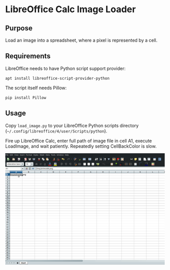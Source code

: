 # LibreOffice Calc Image Loader

## Purpose

Load an image into a spreadsheet, where a pixel is represented by a cell.

## Requirements

LibreOffice needs to have Python script support provider:

```
apt install libreoffice-script-provider-python
```

The script itself needs Pillow:

```
pip install Pillow
```

## Usage

Copy `load_image.py` to your LibreOffice Python scripts directory (`~/.config/libreoffice/4/user/Scripts/python`).

Fire up LibreOffice Calc, enter full path of image file in cell A1, execute LoadImage, and wait patiently. Repeatedly setting CellBackColor is slow.

![Demo](demo.gif)
